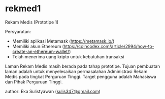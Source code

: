 # rekmed1
Rekam Medis (Prototipe 1)

Persyaratan:
  - Memiliki aplikasi Metamask (https://metamask.io/)
  - Memiliki akun Ethereum (https://coincodex.com/article/2994/how-to-create-an-ethereum-wallet/)
  - Telah menerima uang kripto untuk kebutuhan transaksi 
  
Laman Rekam Medis masih berada pada tahap prototipe.
Tujuan pembuatan laman adalah untuk menyelesaikan permasalahan Administrasi Rekam Medis
pada tingkat Perguruan Tinggi.
Target pengguna adalah Mahasiswa dan Pihak Perguruan Tinggi.

author: Eka Sulistyawan (sulis347@gmail.com)

